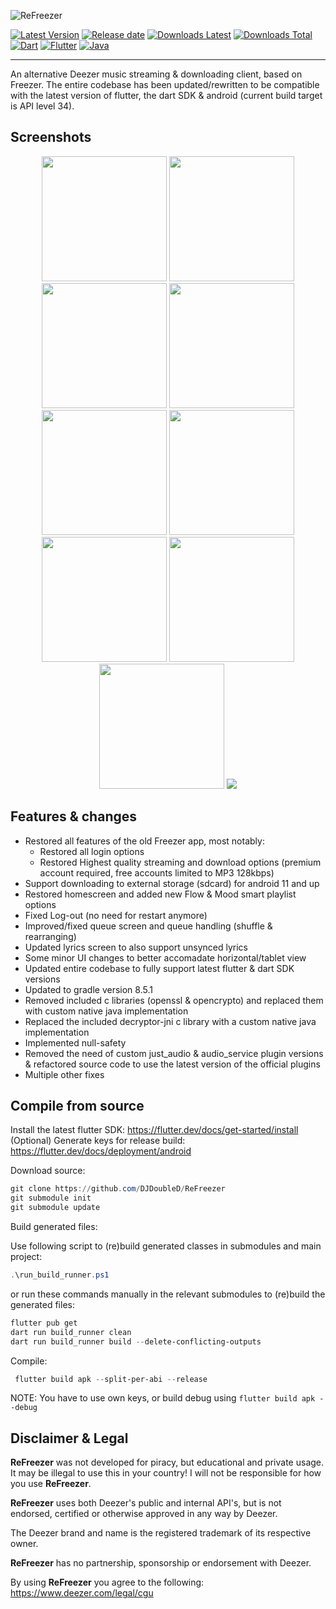 ![ReFreezer](./assets/banner.png?raw=true)

[![Latest Version](https://img.shields.io/github/v/release/DJDoubleD/ReFreezer?color=blue)](../../releases/latest)
[![Release date](https://img.shields.io/github/release-date/DJDoubleD/ReFreezer)](../../releases/latest)
[![Downloads Latest](https://img.shields.io/github/downloads/DJDoubleD/ReFreezer/latest/total?color=blue&label=downloads%20latest)](../../releases)
[![Downloads Total](https://img.shields.io/github/downloads/DJDoubleD/ReFreezer/total?color=blue&label=downloads%20total)](../../releases)
[![Dart](https://img.shields.io/badge/Dart-0175C2?style=for-the-badge&logo=dart&logoColor=white)](https://dart.dev/)
[![Flutter](https://img.shields.io/badge/Flutter-02569B?style=for-the-badge&logo=flutter&logoColor=white)](https://flutter.dev/)
[![Java](https://img.shields.io/badge/Java-ED8B00?style=for-the-badge&logo=openjdk&logoColor=white)](https://www.java.com/)

---

An alternative Deezer music streaming & downloading client, based on Freezer.
The entire codebase has been updated/rewritten to be compatible with the latest version of flutter, the dart SDK & android (current build target is API level 34).

## Screenshots

<p align="center">
    <img src="./assets/screenshots/Login.jpg" width=200>
    <img src="./assets/screenshots/Home.jpg" width=200>
    <img src="./assets/screenshots/Player.jpg" width=200>
    <img src="./assets/screenshots/Lyrics.jpg" width=200>
    <img src="./assets/screenshots/Search.jpg" width=200>
    <img src="./assets/screenshots/SearchResults.jpg" width=200>
    <img src="./assets/screenshots/Library.jpg" width=200>
    <img src="./assets/screenshots/DownloadRunning.jpg" width=200>
    <img src="./assets/screenshots/DownloadFinished.jpg" width=200>
    <img src="./assets/screenshots/PlayerHorizontal.jpg">
</p>

## Features & changes

- Restored all features of the old Freezer app, most notably:
  - Restored all login options
  - Restored Highest quality streaming and download options (premium account required, free accounts limited to MP3 128kbps)
- Support downloading to external storage (sdcard) for android 11 and up
- Restored homescreen and added new Flow & Mood smart playlist options
- Fixed Log-out (no need for restart anymore)
- Improved/fixed queue screen and queue handling (shuffle & rearranging)
- Updated lyrics screen to also support unsynced lyrics
- Some minor UI changes to better accomadate horizontal/tablet view
- Updated entire codebase to fully support latest flutter & dart SDK versions
- Updated to gradle version 8.5.1
- Removed included c libraries (openssl & opencrypto) and replaced them with custom native java implementation
- Replaced the included decryptor-jni c library with a custom native java implementation
- Implemented null-safety
- Removed the need of custom just_audio & audio_service plugin versions & refactored source code to use the latest version of the official plugins
- Multiple other fixes

## Compile from source

Install the latest flutter SDK: <https://flutter.dev/docs/get-started/install>  
(Optional) Generate keys for release build: <https://flutter.dev/docs/deployment/android>

Download source:

```powershell
git clone https://github.com/DJDoubleD/ReFreezer
git submodule init
git submodule update
```

Build generated files:

Use following script to (re)build generated classes in submodules and main project:

```powershell
.\run_build_runner.ps1
```

or run these commands manually in the relevant submodules to (re)build the generated files:

```powershell
flutter pub get
dart run build_runner clean
dart run build_runner build --delete-conflicting-outputs
```

Compile:

```powershell
 flutter build apk --split-per-abi --release
```

NOTE: You have to use own keys, or build debug using `flutter build apk --debug`

## Disclaimer & Legal

**ReFreezer** was not developed for piracy, but educational and private usage.
It may be illegal to use this in your country!
I will not be responsible for how you use **ReFreezer**.

**ReFreezer** uses both Deezer's public and internal API's, but is not endorsed, certified or otherwise approved in any way by Deezer.

The Deezer brand and name is the registered trademark of its respective owner.

**ReFreezer** has no partnership, sponsorship or endorsement with Deezer.

By using **ReFreezer** you agree to the following: <https://www.deezer.com/legal/cgu>
